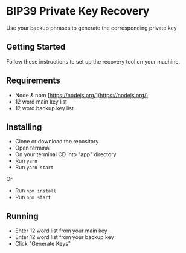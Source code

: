 # BIP39 Private Key Recovery

Use your backup phrases to generate the corresponding private key

## Getting Started

Follow these instructions to set up the recovery tool on your machine.

## Requirements

- Node & npm [https://nodejs.org/](https://nodejs.org/)
- 12 word main key list
- 12 word backup key list

## Installing

- Clone or download the repository
- Open terminal
- On your terminal CD into "app" directory
- Run `yarn`
- Run `yarn start`

Or

- Run `npm install`
- Run `npm start`

## Running

- Enter 12 word list from your main key
- Enter 12 word list from your backup key
- Click "Generate Keys"
